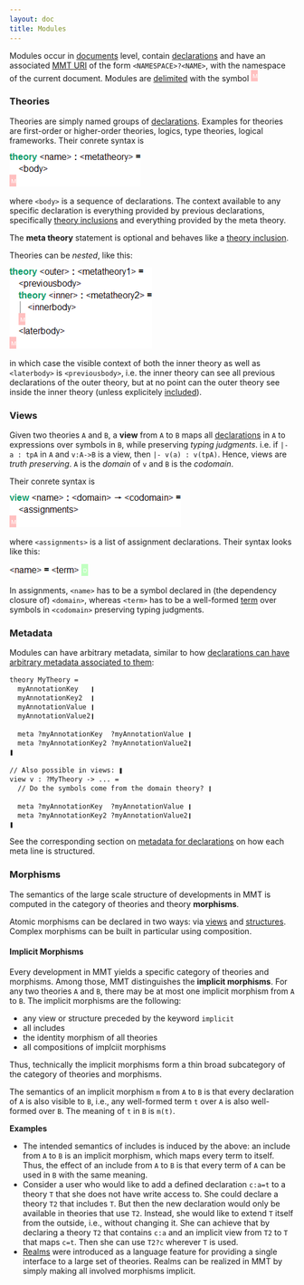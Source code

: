 ```yaml
---
layout: doc
title: Modules
---
```



Modules occur in [documents](namespaces) level, contain [declarations](declarations) and have an associated [MMT URI](../language/uris) of the form `<NAMESPACE>?<NAME>`, with the namespace of the current document. Modules are [delimited](delimiters) with the symbol ![`\GS`](../img/GS.png)

### Theories

Theories are simply named groups of [declarations](declarations). Examples for theories are first-order or higher-order theories, logics, type theories, logical frameworks. Their conrete syntax is

![`theory <name> : <metatheory> = <body> \GS`](../img/theory.png)

where `<body>` is a sequence of declarations. The context available to any specific declaration is everything provided by previous declarations, specifically [theory inclusions](declarations.html#structures) and everything provided by the meta theory.

The **meta theory** statement is optional and behaves like a [theory inclusion](declarations.html#structures).

Theories can be *nested*, like this:

![`theory <outer> : <metatheory1> =	<previousbody> theory <inner> : <metatheory2> =	<innerbody>	\GS	<laterbody> \GS`](../img/nestedtheory.png)

in which case the visible context of both the inner theory as well as `<laterbody>` is `<previousbody>`, i.e. the inner theory can see all previous declarations of the outer theory, but at no point can the outer theory see inside the inner theory (unless explicitely [included](declarations.html#structures)).

### Views

Given two theories `A` and `B`, a **view** from `A` to `B` maps all [declarations](declarations) in `A` to expressions over symbols in `B`, while preserving *typing judgments*. i.e. if `|- a : tpA` in `A` and `v:A->B` is a view, then `|- v(a) : v(tpA)`. Hence, views are *truth preserving*. `A` is the *domain* of `v` and `B` is the *codomain*.

Their conrete syntax is

![`view <name> : <domain> -> <codomain> = <assignments> \GS`](../img/view.png)

where `<assignments>` is a list of assignment declarations. Their syntax looks like this:

![`<name> = <term> \RS`](../img/assignment.png)

In assignments, `<name>` has to be a symbol declared in (the dependency closure of) `<domain>`, whereas `<term>` has to be a well-formed [term](objects) over symbols in `<codomain>` preserving typing judgments.

### Metadata

Modules can have arbitrary metadata, similar to how [declarations can have arbitrary metadata associated to them](declarations.html#metadata):

```
theory MyTheory =
  myAnnotationKey   ❙
  myAnnotationKey2  ❙
  myAnnotationValue ❙
  myAnnotationValue2❙

  meta ?myAnnotationKey  ?myAnnotationValue ❙
  meta ?myAnnotationKey2 ?myAnnotationValue2❙
❚

// Also possible in views: ❚
view v : ?MyTheory -> ... =
  // Do the symbols come from the domain theory? ❙
  
  meta ?myAnnotationKey  ?myAnnotationValue ❙
  meta ?myAnnotationKey2 ?myAnnotationValue2❙
❚
```

See the corresponding section on [metadata for declarations](declarations.html#metadata) on how each meta line is structured.

### Morphisms

The semantics of the large scale structure of developments in MMT is computed in the category of theories and theory **morphisms**.

Atomic morphisms can be declared in two ways: via [views](modules.html#Views) and [structures](declarations.html#Structures).
Complex morphisms can be built in particular using composition.

#### Implicit Morphisms

Every development in MMT yields a specific category of theories and morphisms.
Among those, MMT distinguishes the **implicit morphisms**.
For any two theories `A` and `B`, there may be at most one implicit morphism from `A` to `B`.
The implicit morphisms are the following:

 * any view or structure preceded by the keyword `implicit`
 * all includes
 * the identity morphism of all theories
 * all compositions of implciit morphisms

Thus, technically the implicit morphisms form a thin broad subcategory of the category of theories and morphisms.

The semantics of an implicit morphism `m` from `A` to `B` is that every declaration of `A` is also visible to `B`, i.e., any well-formed term `t` over `A` is also well-formed over `B`.
The meaning of `t` in `B` is `m(t)`.

**Examples**

 * The intended semantics of includes is induced by the above: an include from `A` to `B` is an implicit morphism, which maps every term to itself.
  Thus, the effect of an include from `A` to `B` is that every term of `A` can be used in `B` with the same meaning.
 * Consider a user who would like to add a defined declaration `c:a=t` to a theory `T` that she does not have write access to.
   She could declare a theory `T2` that includes `T`. But then the new declaration would only be available in theories that use `T2`.
   Instead, she would like to extend `T` itself from the outside, i.e., without changing it.
   She can achieve that by declaring a theory `T2` that contains `c:a` and an implicit view from `T2` to `T` that maps `c=t`.
   Then she can use `T2?c` wherever `T` is used.
 * [Realms](https://link.springer.com/content/pdf/10.1007/978-3-319-08434-3_19.pdf) were introduced as a language feature for providing a single interface to a large set of theories. Realms can be realized in MMT by simply making all involved morphisms implicit.
